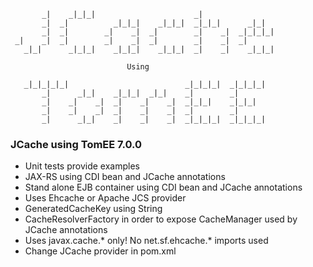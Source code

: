 ```
       _|    _|_|_|                      _|                      
       _|  _|          _|_|_|    _|_|_|  _|_|_|      _|_|        
       _|  _|        _|    _|  _|        _|    _|  _|_|_|_|      
 _|    _|  _|        _|    _|  _|        _|    _|  _|            
   _|_|      _|_|_|    _|_|_|    _|_|_|  _|    _|    _|_|_|      

                          Using

   _|_|_|_|_|                          _|_|_|_|  _|_|_|_|  
       _|      _|_|    _|_|_|  _|_|    _|        _|        
       _|    _|    _|  _|    _|    _|  _|_|_|    _|_|_|    
       _|    _|    _|  _|    _|    _|  _|        _|        
       _|      _|_|    _|    _|    _|  _|_|_|_|  _|_|_|_|  
```

### JCache using TomEE 7.0.0
* Unit tests provide examples
* JAX-RS using CDI bean and JCache annotations
* Stand alone EJB container using CDI bean and JCache annotations
* Uses Ehcache or Apache JCS provider
* GeneratedCacheKey using String
* CacheResolverFactory in order to expose CacheManager used by JCache annotations
* Uses javax.cache.* only! No net.sf.ehcache.* imports used
* Change JCache provider in pom.xml

